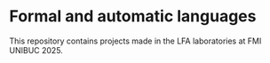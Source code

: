 # Formal and automatic languages
This repository contains projects made in the LFA laboratories at FMI UNIBUC 2025.